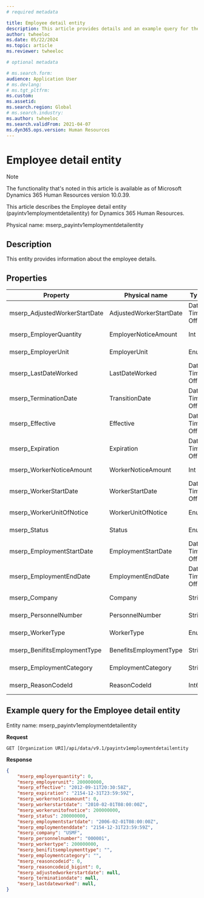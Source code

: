 ```yaml
---
# required metadata

title: Employee detail entity
description: This article provides details and an example query for the Employee detail entity in Microsoft Dynamics 365 Human Resources.
author: twheeloc
ms.date: 05/22/2024
ms.topic: article
ms.reviewer: twheeloc

# optional metadata

# ms.search.form: 
audience: Application User
# ms.devlang: 
# ms.tgt_pltfrm: 
ms.custom: 
ms.assetid: 
ms.search.region: Global
# ms.search.industry: 
ms.author: twheeloc
ms.search.validFrom: 2021-04-07
ms.dyn365.ops.version: Human Resources
---
```


# Employee detail entity

> [!NOTE]
> The functionality that's noted in this article is available as of Microsoft Dynamics 365 Human Resources version 10.0.39.

This article describes the Employee detail entity (payintv1employmentdetailentity) for Dynamics 365 Human Resources.

Physical name: mserp\_payintv1employmentdetailentity

## Description

This entity provides information about the employee details.

## Properties

| Property | Physical name | Type | Use |
|---|---|---|---|
| mserp\_AdjustedWorkerStartDate | AdjustedWorkerStartDate | Date Time Offset | Read-only |
| mserp\_EmployerQuantity | EmployerNoticeAmount | Int | Read-only |
| mserp\_EmployerUnit | EmployerUnit | Enum | Read-only |
| mserp\_LastDateWorked | LastDateWorked | Date Time Offset | Read-only |
| mserp\_TerminationDate | TransitionDate | Date Time Offset | Read-only |
| mserp\_Effective | Effective | Date Time Offset | Read-only |
| mserp\_Expiration | Expiration | Date Time Offset | Read-only |
| mserp\_WorkerNoticeAmount | WorkerNoticeAmount | Int | Read-only |
| mserp\_WorkerStartDate | WorkerStartDate | Date Time Offset | Read-only |
| mserp\_WorkerUnitOfNotice | WorkerUnitOfNotice | Enum | Read-only |
| mserp\_Status | Status | Enum | Read-only |
| mserp\_EmploymentStartDate | EmploymentStartDate | Date Time Offset | Read-only |
| mserp\_EmploymentEndDate | EmploymentEndDate | Date Time Offset | Read-only |
| mserp\_Company | Company | String | Read-only |
| mserp\_PersonnelNumber | PersonnelNumber | String | Read-only |
| mserp\_WorkerType | WorkerType | Enum | Read-only |
| mserp\_BenifitsEmploymentType | BenefitsEmploymentType | String | Read-only |
| mserp\_EmploymentCategory | EmploymentCategory | String | Read-only |
| mserp\_ReasonCodeId | ReasonCodeId | Int64 | Read-only |

## Example query for the Employee detail entity

Entity name: mserp\_payintv1employmentdetailentity

**Request**

```HTTP
GET [Organization URI]/api/data/v9.1/payintv1employmentdetailentity
```

**Response**

```JSON
{
    "mserp_employerquantity": 0,
    "mserp_employerunit": 200000000,
    "mserp_effective": "2012-09-11T20:30:58Z",
    "mserp_expiration": "2154-12-31T23:59:59Z",
    "mserp_workernoticeamount": 0,
    "mserp_workerstartdate": "2010-02-01T08:00:00Z",
    "mserp_workerunitofnotice": 200000000,
    "mserp_status": 200000000,
    "mserp_employmentstartdate": "2006-02-01T08:00:00Z",
    "mserp_employmentenddate": "2154-12-31T23:59:59Z",
    "mserp_company": "USMF",
    "mserp_personnelnumber": "000001",
    "mserp_workertype": 200000000,
    "mserp_benifitsemploymenttype": "",
    "mserp_employmentcategory": "",
    "mserp_reasoncodeid": 0,
    "mserp_reasoncodeid_bigint": 0,
    "mserp_adjustedworkerstartdate": null,
    "mserp_terminationdate": null,
    "mserp_lastdateworked": null,
}
```
